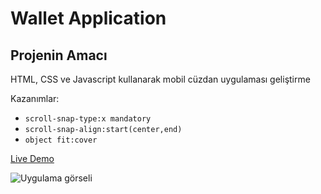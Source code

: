 # Wallet Application
## Projenin Amacı

HTML, CSS ve Javascript kullanarak mobil cüzdan uygulaması geliştirme

Kazanımlar:
- `scroll-snap-type:x mandatory`
- `scroll-snap-align:start(center,end)`
- `object fit:cover`

[Live Demo](https://mustafadurmaz.github.io/projects/css/wallet_application/)

![Uygulama görseli](https://mustafadurmaz.github.io/projects/css/wallet_application/screen.jpg)
